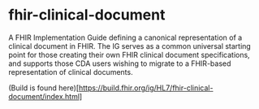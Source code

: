 # fhir-clinical-document
A FHIR Implementation Guide defining a canonical representation of a clinical document in FHIR. The IG serves as a common universal starting point for those creating their own FHIR clinical document specifications, and supports those CDA users wishing to migrate to a FHIR-based representation of clinical documents.

(Build is found here)[https://build.fhir.org/ig/HL7/fhir-clinical-document/index.html]
